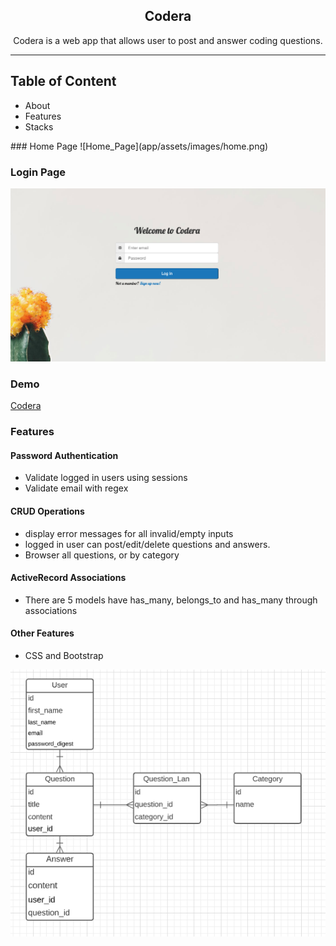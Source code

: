 <h2 align="center">Codera</h2>
<p align="center"> Codera is a web app that allows user to post and answer coding questions.</p>

---
## Table of Content
<ul>
  <li>About</li>
  <li>Features</li>
  <li>Stacks</li>
</ul>
### Home Page
![Home_Page](app/assets/images/home.png)

### Login Page
![login_Page](app/assets/images/login.png)

### Demo
<a href="https://codera-co.herokuapp.com/">Codera</a>


### Features

#### Password Authentication
* Validate logged in users using sessions
* Validate email with regex

#### CRUD Operations
* display error messages for all invalid/empty inputs
* logged in user can post/edit/delete questions and answers.
* Browser all questions, or by category

#### ActiveRecord Associations
* There are 5 models have has_many, belongs_to and has_many through associations

#### Other Features
* CSS and Bootstrap

![Domain_Model](app/assets/images/domain.png)
